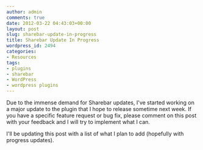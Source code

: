 ```yaml
---
author: admin
comments: true
date: 2012-03-22 04:43:03+00:00
layout: post
slug: sharebar-update-in-progress
title: Sharebar Update In Progress
wordpress_id: 2494
categories:
- Resources
tags:
- plugins
- sharebar
- WordPress
- wordpress plugins
---
```


Due to the immense demand for Sharebar updates, I've started working on a major update to the plugin that I hope to release sometime next week.  If you have a specific feature request or bug fix, please comment on this post with your feedback and I will try to implement what I can.
<!-- more -->
I'll be updating this post with a list of what I plan to add (hopefully with progress updates).
